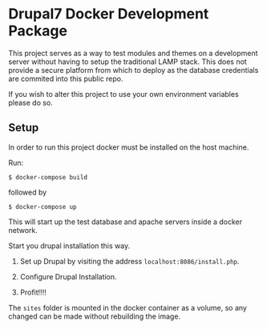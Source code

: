 # Drupal7 Docker Development Package
This project serves as a way to test modules and themes on a development server without having to setup the traditional LAMP stack. This does not provide a secure platform from which to deploy as the database credentials are commited into this public repo.

If you wish to alter this project to use your own environment variables please do so.

## Setup
In order to run this project docker must be installed on the host machine.

Run:

```
$ docker-compose build
```

followed by 

```
$ docker-compose up
```

This will start up the test database and apache servers inside a docker network.

Start you drupal installation this way.

1. Set up Drupal by visiting the address `localhost:8086/install.php`.

1. Configure Drupal Installation.

1. Profit!!!!

The `sites` folder is mounted in the docker container as a volume, so any changed can be made without rebuilding the image.
